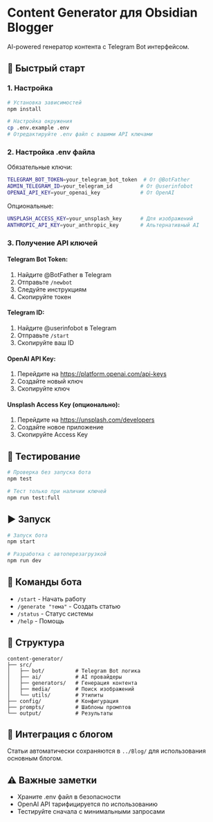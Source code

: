 # Content Generator для Obsidian Blogger

AI-powered генератор контента с Telegram Bot интерфейсом.

## 🚀 Быстрый старт

### 1. Настройка

```bash
# Установка зависимостей
npm install

# Настройка окружения
cp .env.example .env
# Отредактируйте .env файл с вашими API ключами
```

### 2. Настройка .env файла

Обязательные ключи:
```bash
TELEGRAM_BOT_TOKEN=your_telegram_bot_token  # От @BotFather
ADMIN_TELEGRAM_ID=your_telegram_id         # От @userinfobot  
OPENAI_API_KEY=your_openai_key             # От OpenAI
```

Опциональные:
```bash
UNSPLASH_ACCESS_KEY=your_unsplash_key      # Для изображений
ANTHROPIC_API_KEY=your_anthropic_key       # Альтернативный AI
```

### 3. Получение API ключей

#### Telegram Bot Token:
1. Найдите @BotFather в Telegram
2. Отправьте `/newbot`
3. Следуйте инструкциям
4. Скопируйте токен

#### Telegram ID:
1. Найдите @userinfobot в Telegram
2. Отправьте `/start`
3. Скопируйте ваш ID

#### OpenAI API Key:
1. Перейдите на https://platform.openai.com/api-keys
2. Создайте новый ключ
3. Скопируйте ключ

#### Unsplash Access Key (опционально):
1. Перейдите на https://unsplash.com/developers
2. Создайте новое приложение
3. Скопируйте Access Key

## 🧪 Тестирование

```bash
# Проверка без запуска бота
npm test

# Тест только при наличии ключей
npm run test:full
```

## ▶️ Запуск

```bash
# Запуск бота
npm start

# Разработка с автоперезагрузкой
npm run dev
```

## 📱 Команды бота

- `/start` - Начать работу
- `/generate "тема"` - Создать статью
- `/status` - Статус системы
- `/help` - Помощь

## 📁 Структура

```
content-generator/
├── src/
│   ├── bot/          # Telegram Bot логика
│   ├── ai/           # AI провайдеры  
│   ├── generators/   # Генерация контента
│   ├── media/        # Поиск изображений
│   └── utils/        # Утилиты
├── config/           # Конфигурация
├── prompts/          # Шаблоны промптов
└── output/           # Результаты
```

## 🔗 Интеграция с блогом

Статьи автоматически сохраняются в `../Blog/` для использования основным блогом.

## ⚠️ Важные заметки

- Храните .env файл в безопасности
- OpenAI API тарифицируется по использованию
- Тестируйте сначала с минимальными запросами 